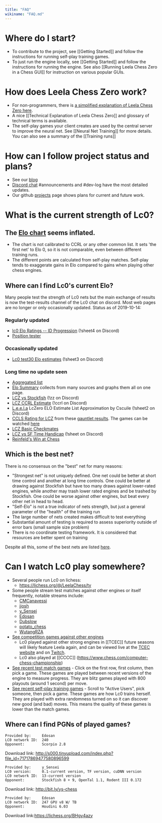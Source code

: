 ```yaml
---
title: "FAQ"
wikiname: "FAQ.md"
---
```

# Where do I start?
* To contribute to the project, see [[Getting Started]] and follow the instructions for running self-play training games.
* To just run the engine locally, see [[Getting Started]] and follow the instructions for running the engine. See also [[Running Leela Chess Zero in a Chess GUI]] for instruction on various popular GUIs.

# How does Leela Chess Zero work? 
* For non-programmers, there is [a simplified explanation of Leela Chess Zero here](https://github.com/LeelaChessZero/lc0/wiki/What-is-Lc0%3F-(for-non-programmers)).
* A nice [[Technical Explanation of Leela Chess Zero]] and glossary of technical terms is available.
* The self-play games your client creates are used by the central server to improve the neural net. See [[Neural Net Training]] for more details. You can also see a summary of the [[Training runs]]

# How can I follow project status and plans?
* See our [blog](https://blog.lczero.org)
* [Discord chat](https://discord.gg/pKujYxD) #announcements and #dev-log have the most detailed updates. 
* Our github [projects](https://github.com/orgs/LeelaChessZero/projects/1) page shows plans for current and future work.

# What is the current strength of Lc0?
## The [Elo chart](http://lczero.org) seems inflated.
* The chart is not calibrated to CCRL or any other common list. It sets 'the first net' to Elo 0, so it is not comparable, even between different training runs.
* The different points are calculated from self-play matches. Self-play tends to exaggerate gains in Elo compared to gains when playing other chess engines.

## Where can I find Lc0's current Elo?
Many people test the strength of Lc0 nets but the main exchange of results is now the test-results channel of the Lc0 chat on discord. Most web pages are no longer or only occasionally updated. Status as of 2019-10-14:

### Regularly updated
* [lc0 Elo Ratings -- ID Progression](https://docs.google.com/spreadsheets/d/1QxAG6XVTvvTAGlZ-kpSSvv0VuMGh7RkJjgKqgT37vMU/edit?ts=5bf04640#gid=0) (!sheet4 on Discord)
* [Position tester](https://docs.google.com/spreadsheets/d/1MeCqY05v41ojhnejrqSy2cUSfVhjYEAFbfNCn13cyH8/edit#gid=401642408)
### Occasionally updated
* [Lc0 test30 Elo estimates](https://docs.google.com/spreadsheets/d/19UL5a9I3M_TjIYwTpJQKdCi2RJHpxDD9YHnRogrwTnc/edit#gid=0) (!sheet3 on Discord)

### Long time no update seen
* [Aggregated list](https://docs.google.com/document/d/1vdmi1TJgPtYo_l-i-wDI_Ki6Hh9Ix26UbUP5HBbaquw)
* [Elo Summary](https://docs.google.com/spreadsheets/d/1Mi2qwPCK4aVNt9B8aC-HecIyLJ0BEAPvp63L59DTrY4/edit) collects from many sources and graphs them all on one page.
* [LCZ vs Stockfish](https://docs.google.com/spreadsheets/d/18UWR4FVhPi0vNwwPreu_avd9ycujGQ5ayR2LzJOWP4s) (!zz on Discord)
* [LCZ CCRL Estimate](https://docs.google.com/spreadsheets/d/1XSJiCcQpCLv0fNwrUn7jXjdkZFU63YFEWpdXv6dSSg0) (!ccrl on Discord)
* [L.e.e.l.a](https://docs.google.com/spreadsheets/d/1ZAIuHR6n-5JTxKQc0XUSx1jyUrgVEcj8DNLKA7-urBw/edit#gid=763519729) LcZero ELO Estimate List Approximation by Cscuile (!sheet2 on Discord)
* [CCLS Rating for LCZ](https://docs.google.com/spreadsheets/d/1xUO3-MDP5yMcaPzikJGgZ3K3K2ySZs_-fYA-FK4-Q1I/edit#gid=1245059886) from these [gauntlet results](https://docs.google.com/spreadsheets/d/1xUO3-MDP5yMcaPzikJGgZ3K3K2ySZs_-fYA-FK4-Q1I/edit#gid=1245059886). The games can be watched [here](https://www.twitch.tv/ccls)
* [LCZ Basic Checkmates](https://docs.google.com/spreadsheets/d/1uY7fplZzeXi8H52LK0L6Do2oYgF1v5VW3K_AjNS8l0M)
* [LCZ vs SF Time Handicap](https://docs.google.com/spreadsheets/d/1zcXqNzLNBT8RjTHO_AppL6WN0j8TGmOIh6osLPmaB6E) (!sheet on Discord)
* [Reinfeld's Win at Chess](https://docs.google.com/spreadsheets/d/1CZTRoxn3kEpXzOvj12wvWoJFz4SIbfCcuqcAJlLuRiM/edit#gid=1971603993)

## Which is the best net?

There is no consensus on the "best" net for many reasons:
* "Strongest net" is not uniquely defined. 
One net could be better at short time control and another at long time controls. One could be better at drawing against Stockfish but have too many draws against lower-rated engines, while another may trash lower rated engines and be trashed by Stockfish. One could be worse against other engines, but beat every other net in head to head.
* "Self-Elo" is not a true indicator of nets strength, but just a general parameter of the "health" of the training run
* The large number of nets created makes difficult to test everything 
* Substantial amount of testing is required to assess superiority outside of error bars (small sample size problem)
* There is no coordinate testing framework. It is considered that resources are better spent on training

Despite all this, some of the best nets are listed [here](https://github.com/LeelaChessZero/lc0/wiki/Best-Nets-for-Lc0).

# Can I watch Lc0 play somewhere?
* Several people run Lc0 on lichess:
  * https://lichess.org/@/LeelaChess/tv
* Some people stream test matches against other engines or itself frequently, notable streams include:
  * [CMCanavessi](https://twitch.tv/ccls)
  * [jjosh](https://www.twitch.tv/jjoshua2)
  * [y_Sensei](https://www.twitch.tv/y_sensei)
  * [Edosan](https://www.twitch.tv/edosani)
  * [Dubslow](https://twitch.tv/dubslow)
  * [potato_chess](https://twitch.tv/potato_chess)
  * [WutangRZA](https://www.twitch.tv/thewutangrza)
* [See competition games against other engines](http://legacy-tcec.chessdom.com/archive.php) 
  * Lc0 played against other strong engines in [[TCEC]] future seasons will likely feature Leela again, and can be viewed live at the [TCEC website](https://tcec.chessdom.com/) and on [Twitch](https://www.twitch.tv/tcec_chess_tv).
  * Lc0 also played at [[CCCC]] (https://www.chess.com/computer-chess-championship)
* [See recent test match games](http://lczero.org/matches) - Click on the first row, first column, then pick a game. These games are played between recent versions of the engine to measure progress. They are blitz games played with 800 playouts (around 1 second) per move.
* [See recent self-play training games](http://lczero.org/) - Scroll to "Active Users", pick someone, then pick a game. These games are how Lc0 trains herself. They are played with extra randomness turned on so it can discover new good (and bad) moves. This means the quality of these games is lower than the match games.

## Where can I find PGNs of played games?
```
Provided by:     Edosan
LC0 network ID:  240
Opponent:        Scorpio 2.8
```
Download link: http://s000.tinyupload.com/index.php?file_id=71717869477580896599

```
Provided by:     y_Sensei
LC0 version:     0.1-current version, TF version, cuDNN version
LC0 network ID:  13-current version
Opponent:        Stockfish 8 + 9, OpenTal 1.1, Rodent III 0.172
```
Download link: http://bit.ly/ys-chess

```
Provided by:     Edosan
LC0 network ID:  247 GPU v8 W/ TB
Opponent:        Houdini 6.03
```
Download link:https://lichess.org/BHgy4azy


